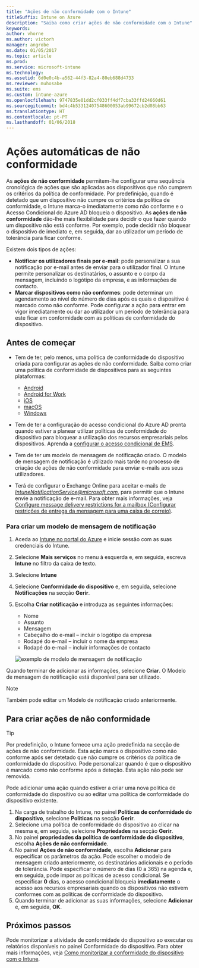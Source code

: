 ```yaml
---
title: "Ações de não conformidade com o Intune"
titleSuffix: Intune on Azure
description: "Saiba como criar ações de não conformidade com o Intune"
keywords: 
author: vhorne
ms.author: victorh
manager: angrobe
ms.date: 01/05/2017
ms.topic: article
ms.prod: 
ms.service: microsoft-intune
ms.technology: 
ms.assetid: 6d0e0c4b-a562-44f3-82a4-80eb688d4733
ms.reviewer: muhosabe
ms.suite: ems
ms.custom: intune-azure
ms.openlocfilehash: 9747835e01dd2cf033ff4df7cba33ffd24660d61
ms.sourcegitcommit: bd4c4b53312407548600053ab99672cb2d08bb63
ms.translationtype: HT
ms.contentlocale: pt-PT
ms.lasthandoff: 01/06/2018
---
```

# <a name="automate-actions-for-noncompliance"></a>Ações automáticas de não conformidade

As **ações de não conformidade** permitem-lhe configurar uma sequência cronológica de ações que são aplicadas aos dispositivos que não cumprem os critérios da política de conformidade. Por predefinição, quando é detetado que um dispositivo não cumpre os critérios da política de conformidade, o Intune marca-o imediatamente como não conforme e o Acesso Condicional do Azure AD bloqueia o dispositivo. As **ações de não conformidade** dão-lhe mais flexibilidade para decidir o que fazer quando um dispositivo não está conforme. Por exemplo, pode decidir não bloquear o dispositivo de imediato e, em seguida, dar ao utilizador um período de tolerância para ficar conforme.

Existem dois tipos de ações:

-   **Notificar os utilizadores finais por e-mail**: pode personalizar a sua notificação por e-mail antes de enviar para o utilizador final. O Intune permite personalizar os destinatários, o assunto e o corpo da mensagem, incluindo o logótipo da empresa, e as informações de contacto.
-   **Marcar dispositivos como não conformes**: pode determinar um agendamento ao nível do número de dias após os quais o dispositivo é marcado como não conforme. Pode configurar a ação para entrar em vigor imediatamente ou dar ao utilizador um período de tolerância para este ficar em conformidade com as políticas de conformidade do dispositivo.

## <a name="before-you-begin"></a>Antes de começar

- Tem de ter, pelo menos, uma política de conformidade do dispositivo criada para configurar as ações de não conformidade. Saiba como criar uma política de conformidade de dispositivos para as seguintes plataformas:

    -   [Android](compliance-policy-create-android.md)
    -   [Android for Work](compliance-policy-create-android-for-work.md)
    -   [iOS](compliance-policy-create-ios.md)
    -   [macOS](compliance-policy-create-mac-os.md)
    -   [Windows](compliance-policy-create-windows.md)

- Tem de ter a configuração do acesso condicional do Azure AD pronta quando estiver a planear utilizar políticas de conformidade do dispositivo para bloquear a utilização dos recursos empresariais pelos dispositivos. Aprenda a [configurar o acesso condicional de EMS](https://docs.microsoft.com/azure/active-directory/active-directory-conditional-access).

- Tem de ter um modelo de mensagem de notificação criado. O modelo de mensagem de notificação é utilizado mais tarde no processo de criação de ações de não conformidade para enviar e-mails aos seus utilizadores.

- Terá de configurar o Exchange Online para aceitar e-mails de *IntuneNotificationService@microsoft.com*, para permitir que o Intune envie a notificação de e-mail. Para obter mais informações, veja [Configure message delivery restrictions for a mailbox (Configurar restrições de entrega da mensagem para uma caixa de correio)](https://technet.microsoft.com/library/bb397214(v=exchg.160).aspx).

### <a name="to-create-a-notification-message-template"></a>Para criar um modelo de mensagem de notificação

1. Aceda ao [Intune no portal do Azure](https://portal.azure.com) e inicie sessão com as suas credenciais do Intune.
2. Selecione **Mais serviços** no menu à esquerda e, em seguida, escreva **Intune** no filtro da caixa de texto.
3. Selecione **Intune**
4. Selecione **Conformidade do dispositivo** e, em seguida, selecione **Notificações** na secção **Gerir**.
5. Escolha **Criar notificação** e introduza as seguintes informações:
    - Nome
    - Assunto
    - Mensagem
    - Cabeçalho do e-mail – incluir o logótipo da empresa
    - Rodapé do e-mail – incluir o nome da empresa
    - Rodapé do e-mail – incluir informações de contacto

   ![exemplo de modelo de mensagem de notificação](./media/actionsfornoncompliance-1.PNG)

Quando terminar de adicionar as informações, selecione **Criar**. O Modelo de mensagem de notificação está disponível para ser utilizado.

> [!NOTE] 
> Também pode editar um Modelo de notificação criado anteriormente.

## <a name="to-create-actions-for-non-compliance"></a>Para criar ações de não conformidade

> [!TIP]
> Por predefinição, o Intune fornece uma ação predefinida na secção de ações de não conformidade. Esta ação marca o dispositivo como não conforme após ser detetado que não cumpre os critérios da política de conformidade do dispositivo. Pode personalizar quando é que o dispositivo é marcado como não conforme após a deteção. Esta ação não pode ser removida.

Pode adicionar uma ação quando estiver a criar uma nova política de conformidade do dispositivo ou ao editar uma política de conformidade do dispositivo existente.

1.  Na carga de trabalho do Intune, no painel **Políticas de conformidade do dispositivo**, selecione **Políticas** na secção **Gerir**.
2.  Selecione uma política de conformidade do dispositivo ao clicar na mesma e, em seguida, selecione **Propriedades** na secção **Gerir**.
3.  No painel **propriedades da política de conformidade do dispositivo**, escolha **Ações de não conformidade**.
4.  No painel **Ações de não conformidade**, escolha **Adicionar** para especificar os parâmetros da ação. Pode escolher o modelo de mensagem criado anteriormente, os destinatários adicionais e o período de tolerância. Pode especificar o número de dias (0 a 365) na agenda e, em seguida, pode impor as políticas de acesso condicional. Se especificar **0** dias, o acesso condicional bloqueia **imediatamente** o acesso aos recursos empresariais quando os dispositivos não estivem conformes com as políticas de conformidade do dispositivo.
5.  Quando terminar de adicionar as suas informações, selecione **Adicionar** e, em seguida, **OK**.

## <a name="next-steps"></a>Próximos passos
Pode monitorizar a atividade de conformidade do dispositivo ao executar os relatórios disponíveis no painel Conformidade do dispositivo. Para obter mais informações, veja [Como monitorizar a conformidade do dispositivo com o Intune](device-compliance-monitor.md).

